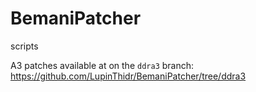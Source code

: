 # BemaniPatcher
scripts

A3 patches available at on the ``ddra3`` branch: https://github.com/LupinThidr/BemaniPatcher/tree/ddra3
